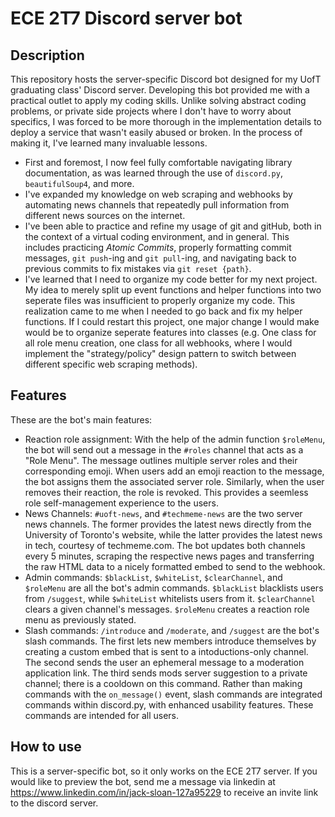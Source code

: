 # ECE 2T7 Discord server bot
## Description
This repository hosts the server-specific Discord bot designed for my UofT graduating class' Discord server. Developing this bot provided me with a practical outlet to apply my coding skills. Unlike solving abstract coding problems, or private side projects where I don't have to worry about specifics, I was forced to be more thorough in the implementation details to deploy a service that wasn't easily abused or broken. In the process of making it, I've learned many invaluable lessons. 
- First and foremost, I now feel fully comfortable navigating library documentation, as was learned through the use of `discord.py`, `beautifulSoup4`, and more. 
- I've expanded my knowledge on web scraping and webhooks by automating news channels that repeatedly pull information from different news sources on the internet.
- I've been able to practice and refine my usage of git and gitHub, both in the context of a virtual coding environment, and in general. This includes practicing *Atomic Commits*, properly formatting commit messages, `git push`-ing and `git pull`-ing, and navigating back to previous commits to fix mistakes via `git reset {path}`.
- I've learned that I need to organize my code better for my next project. My idea to merely split up event functions and helper functions into two seperate files was insufficient to properly organize my code. This realization came to me when I needed to go back and fix my helper functions. If I could restart this project, one major change I would make would be to organize seperate features into classes (e.g. One class for all role menu creation, one class for all webhooks, where I would implement the "strategy/policy" design pattern to switch between different specific web scraping methods).

## Features
These are the bot's main features:
- Reaction role assignment: With the help of the admin function `$roleMenu`, the bot will send out a message in the `#roles` channel that acts as a "Role Menu". The message outlines multiple server roles and their corresponding emoji. When users add an emoji reaction to the message, the bot assigns them the associated server role. Similarly, when the user removes their reaction, the role is revoked. This provides a seemless role self-management experience to the users.
- News Channels: `#uoft-news`, and `#techmeme-news` are the two server news channels. The former provides the latest news directly from the University of Toronto's website, while the latter provides the latest news in tech, courtesy of techmeme.com. The bot updates both channels every 5 minutes, scraping the respective news pages and transferring the raw HTML data to a nicely formatted embed to send to the webhook.
- Admin commands: `$blackList`, `$whiteList`, `$clearChannel`, and `$roleMenu` are all the bot's admin commands. `$blackList` blacklists users from `/suggest`, while `$whiteList` whitelists users from it. `$clearChannel` clears a given channel's messages. `$roleMenu` creates a reaction role menu as previously stated.
- Slash commands: `/introduce` and `/moderate`, and `/suggest` are the bot's slash commands. The first lets new members introduce themselves by creating a custom embed that is sent to a intoductions-only channel. The second sends the user an ephemeral message to a moderation application link. The third sends mods server suggestion to a private channel; there is a cooldown on this command. Rather than making commands with the `on_message()` event, slash commands are integrated commands within discord.py, with enhanced usability features. These commands are intended for all users.

## How to use
This is a server-specific bot, so it only works on the ECE 2T7 server. If you would like to preview the bot, send me a message via linkedin at https://www.linkedin.com/in/jack-sloan-127a95229 to receive an invite link to the discord server.
